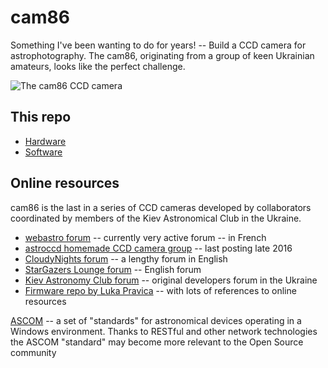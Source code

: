 # cam86
Something I've been wanting to do for years! -- Build a CCD camera for astrophotography. 
The cam86, originating from a group of keen Ukrainian amateurs, looks like the perfect challenge. 

![The cam86 CCD camera](https://stargazerslounge.com/uploads/monthly_2019_02/1595828296_ScreenShot2019-02-23at11_20_20PM.jpg.4a7e144ca60858cb34bd007e59f116e9.jpg "Photo 1")

## This repo

* [Hardware](./hardware)
* [Software](./software)

## Online resources

cam86 is the last in a series of CCD cameras developed by collaborators coordinated by members of the Kiev Astronomical Club in the Ukraine. 

* [webastro forum](https://www.webastro.net/forums/topic/148427-camera-ccd-fabriqu%C3%A9-maison-cam86/) -- currently very active forum -- in French 
* [astroccd homemade CCD camera group](http://astroccd.org/2016/10/cam86/) -- last posting late 2016
* [CloudyNights forum](https://www.cloudynights.com/topic/497530-diy-astro-ccd-16-bit-color-6mpx-camera/) -- a lengthy forum in English
* [StarGazers Lounge forum](https://stargazerslounge.com/topic/304166-diy-osc-ccd-cam86/) -- English forum
* [Kiev Astronomy Club forum](http://www.astroclub.kiev.ua/forum/index.php?topic=28929.0) -- original developers forum in the Ukraine 
* [Firmware repo by Luka Pravica](https://github.com/axsdenied/cam86_fw) -- with lots of references to online resources

[ASCOM](https://ascom-standards.org/Developer/Alpaca.htm) -- a set of "standards" for astronomical devices operating in a 
Windows environment. Thanks to RESTful and other network technologies the ASCOM "standard"
may become more relevant to the Open Source community
